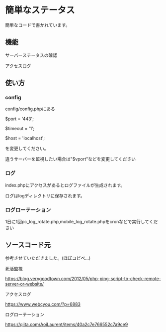 # 簡単なステータス
簡単なコードで書かれています。

## 機能
サーバーステータスの確認

アクセスログ

## 使い方

### config

config/config.phpにある

$port = '443';

$timeout = '1';

$host = 'localhost';

を変更してください。

違うサーバーを監視したい場合は"$vport"などを変更してください

### ログ

index.phpにアクセスがあるとログファイルが生成されます。

ログはlogディレクトリに保存されます。

### ログローテーション

1日に1回pc_log_rotate.php,mobile_log_rotate.phpをcronなどで実行してください

## ソースコード元

参考させていただきました。(ほぼコピペ...)

死活監視

https://blog.verygoodtown.com/2012/05/php-ping-script-to-check-remote-server-or-website/

アクセスログ

https://www.webcyou.com/?p=6883

ログローテーション

https://qiita.com/AoiLaurent/items/40a2c7e766552c7a9ce9
